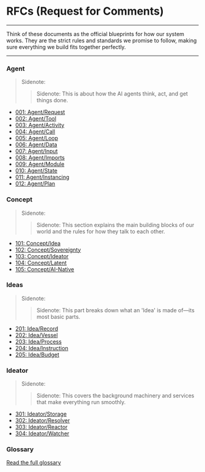 # RFCs (Request for Comments)

---

Think of these documents as the official blueprints for how our system works. They are the strict rules and standards we promise to follow, making sure everything we build fits together perfectly.

---

### Agent

> Sidenote:
> > Sidenote: This is about how the AI agents think, act, and get things done.
>

- [001: Agent/Request](./001_agent_request.md)
- [002: Agent/Tool](./002_agent_tool.md)
- [003: Agent/Activity](./003_agent_activity.md)
- [004: Agent/Call](./004_agent_call.md)
- [005: Agent/Loop](./005_agent_loop.md)
- [006: Agent/Data](./006_agent_data.md)
- [007: Agent/Input](./007_agent_input.md)
- [008: Agent/Imports](./008_agent_imports.md)
- [009: Agent/Module](./009_agent_module.md)
- [010: Agent/State](./010_agent_state.md)
- [011: Agent/Instancing](./011_agent_instancing.md)
- [012: Agent/Plan](./012_agent_plan.md)

### Concept

> Sidenote:
> > Sidenote: This section explains the main building blocks of our world and the rules for how they talk to each other.
>

- [101: Concept/Idea](./101_concept_idea.md)
- [102: Concept/Sovereignty](./102_concept_sovereignty.md)
- [103: Concept/Ideator](./103_concept_ideator.md)
- [104: Concept/Latent](./104_concept_latent.md)
- [105: Concept/AI-Native](./105_concept_ai_native.md)

### Ideas

> Sidenote:
> > Sidenote: This part breaks down what an 'Idea' is made of—its most basic parts.
>

- [201: Idea/Record](./201_idea_record.md)
- [202: Idea/Vessel](./202_idea_vessel.md)
- [203: Idea/Process](./203_idea_process.md)
- [204: Idea/Instruction](./204_idea_instruction.md)
- [205: Idea/Budget](./205_idea_budget.md)

### Ideator

> Sidenote:
> > Sidenote: This covers the background machinery and services that make everything run smoothly.
>

- [301: Ideator/Storage](./301_ideator_storage.md)
- [302: Ideator/Resolver](./302_ideator_resolver.md)
- [303: Ideator/Reactor](./303_ideator_reactor.md)
- [304: Ideator/Watcher](./304_ideator_watcher.md)

### Glossary

[Read the full glossary](./000_glossary.md)

